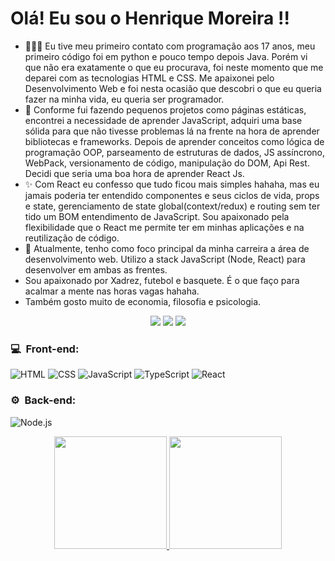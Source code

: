 # Olá! Eu sou o Henrique Moreira !!

- 👨🏻‍💻 Eu tive meu primeiro contato com programação aos 17 anos, meu primeiro código foi em python e pouco tempo depois Java. Porém vi que não era exatamente o que eu procurava, foi neste momento que me deparei com as tecnologias HTML e CSS. Me apaixonei pelo Desenvolvimento Web e foi nesta ocasião que descobri o que eu queria fazer na minha vida, eu queria ser programador.
- 🌱 Conforme fui fazendo pequenos projetos como páginas estáticas, encontrei a necessidade de aprender JavaScript, adquiri uma base sólida para que não tivesse problemas lá na frente na hora de aprender bibliotecas e frameworks. Depois de aprender conceitos como lógica de programação OOP, parseamento de estruturas de dados, JS assíncrono, WebPack, versionamento de código, manipulação do DOM, Api Rest. Decidi que seria uma boa hora de aprender React Js.
- ✨ Com React eu confesso que tudo ficou mais simples hahaha, mas eu jamais poderia ter entendido componentes e seus ciclos de vida, props e state, gerenciamento de state global(context/redux) e routing sem ter tido um BOM entendimento de JavaScript. Sou apaixonado pela flexibilidade que o React me permite ter em minhas aplicações e na reutilização de código.
- 🎈 Atualmente, tenho como foco principal da minha carreira a área de desenvolvimento web. Utilizo a stack JavaScript (Node, React) para desenvolver em ambas as frentes.
- Sou apaixonado por Xadrez, futebol e basquete. É o que faço para acalmar a mente nas horas vagas hahaha.
- Também gosto muito de economia, filosofia e psicologia.
  

<p align="center">
<a href="https://www.instagram.com/_henrique.moreira__/"><img src="https://img.shields.io/badge/-henriquemoreira_-E4405F?style=flat-square&logo=Instagram&logoColor=white"/></a>
<a href="https://www.linkedin.com/in/henrique-moreira-310106231/"><img src="https://img.shields.io/badge/-Henrique%20Moreira-0077B5?style=flat-square&logo=Linkedin&logoColor=white"/></a>
<a href="mailto:henriquemoreiradesouza4@gmail.com"><img src="https://img.shields.io/badge/-henriquemoreiradesouza4@gmail.com-D14836?style=flat-square&logo=Gmail&logoColor=white"/></a>
  
 <h3>💻 &nbsp;Front-end:</h3>
  
![HTML](https://img.shields.io/badge/-HTML-333333?style=flat&logo=HTML5)
![CSS](https://img.shields.io/badge/-CSS-333333?style=flat&logo=CSS3&logoColor=1572B6)
![JavaScript](https://img.shields.io/badge/-JavaScript-333333?style=flat&logo=javascript)
![TypeScript](https://img.shields.io/badge/-TypeScript-333333?style=flat&logo=typescript&logoColor=2D79C7)
![React](https://img.shields.io/badge/-React-333333?style=flat&logo=react)
  
  <h3>⚙️ &nbsp;Back-end:</h3>

![Node.js](https://img.shields.io/badge/-Node.js-333333?style=flat&logo=node.js)

<div align="center">
  <a href="https://github.com/HenriqueMoreira-1">
  <img height="180em" src="https://github-readme-stats.vercel.app/api?username=HenriqueMoreira-1&show_icons=true&theme=dracula&include_all_commits=true&count_private=true"/>
  <img height="180em" src="https://github-readme-stats.vercel.app/api/top-langs/?username=HenriqueMoreira-1&layout=compact&langs_count=7&theme=dracula"/>
</div>
  
